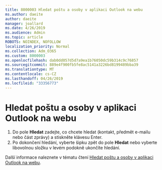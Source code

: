 ```yaml
---
title: 8000003 Hledat poštu a osoby v aplikaci Outlook na webu
ms.author: daeite
author: daeite
manager: joallard
ms.date: 4/26/2019
ms.audience: Admin
ms.topic: article
ROBOTS: NOINDEX, NOFOLLOW
localization_priority: Normal
ms.collection: Adm_O365
ms.custom: 8000003
ms.openlocfilehash: dab0dd057d5d7a9ea1b76050dc59b314c9c76857
ms.sourcegitcommit: 889e4f900fb5fe8ac5141a3226bd8199489bba39
ms.translationtype: MT
ms.contentlocale: cs-CZ
ms.lasthandoff: 04/26/2019
ms.locfileid: "33356773"
---
```

# <a name="search-mail-and-people-on-outlook-on-the-web"></a>Hledat poštu a osoby v aplikaci Outlook na webu

1. Do pole **Hledat** zadejte, co chcete hledat (kontakt, předmět e-mailu nebo část zprávy) a stiskněte klávesu Enter.
2. Po dokončení hledání, vyberte šipku zpět do pole **Hledat** nebo vyberte libovolnou složku v levém podokně ukončíte hledání.

Další informace naleznete v tématu čtení [Hledat poštu a osoby v aplikaci Outlook na webu](https://support.office.com/article/b27e5eb7-3255-4c61-bf16-1c6a16bc2e6b).